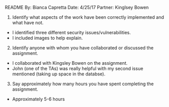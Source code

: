 README
By: Bianca Capretta
Date: 4/25/17
Partner: Kinglsey Bowen

1. Identify what aspects of the work have been correctly implemented and what have not.
- I identified three different security issues/vulnerabilities.
- I included images to help explain.

2. Identify anyone with whom you have collaborated or discussed the assignment.
- I collaborated with Kingsley Bowen on the assignment.
- John (one of the TAs) was really helpful with my second issue mentioned (taking up space in the databse).

3. Say approximately how many hours you have spent completing the assignment.
- Approximately 5-6 hours
